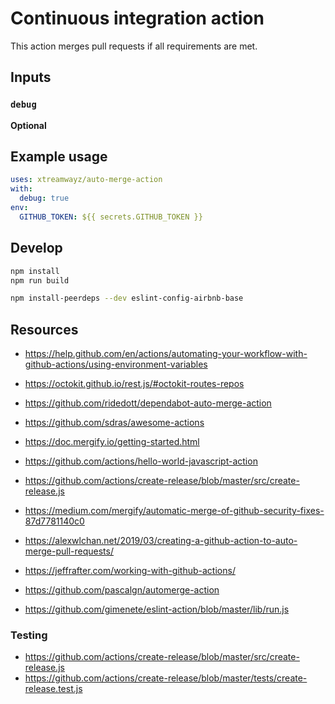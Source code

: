# Continuous integration action

This action merges pull requests if all requirements are met.

## Inputs

### `debug`

**Optional**

## Example usage

```yaml
uses: xtreamwayz/auto-merge-action
with:
  debug: true
env:
  GITHUB_TOKEN: ${{ secrets.GITHUB_TOKEN }}
```

## Develop

```bash
npm install
npm run build

npm install-peerdeps --dev eslint-config-airbnb-base
```

## Resources

- https://help.github.com/en/actions/automating-your-workflow-with-github-actions/using-environment-variables
- https://octokit.github.io/rest.js/#octokit-routes-repos

- https://github.com/ridedott/dependabot-auto-merge-action
- https://github.com/sdras/awesome-actions
- https://doc.mergify.io/getting-started.html
- https://github.com/actions/hello-world-javascript-action
- https://github.com/actions/create-release/blob/master/src/create-release.js
- https://medium.com/mergify/automatic-merge-of-github-security-fixes-87d7781140c0
- https://alexwlchan.net/2019/03/creating-a-github-action-to-auto-merge-pull-requests/
- https://jeffrafter.com/working-with-github-actions/
- https://github.com/pascalgn/automerge-action
- https://github.com/gimenete/eslint-action/blob/master/lib/run.js

### Testing

- https://github.com/actions/create-release/blob/master/src/create-release.js
- https://github.com/actions/create-release/blob/master/tests/create-release.test.js

